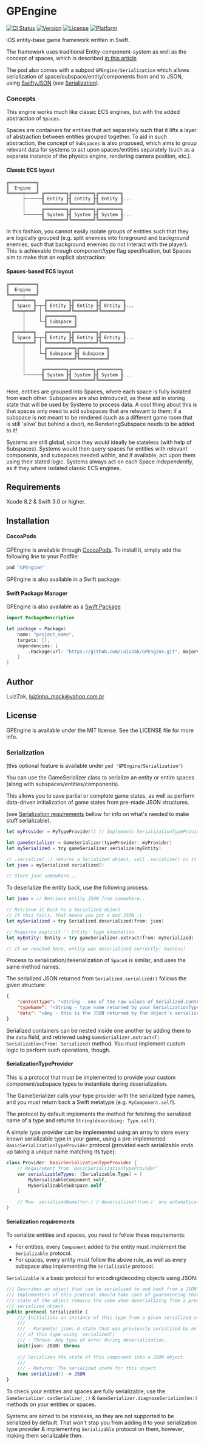 # GPEngine

[![CI Status](http://img.shields.io/travis/LuizZak/GPEngine.svg?style=flat)](https://travis-ci.org/LuizZak/GPEngine)
[![Version](https://img.shields.io/cocoapods/v/GPEngine.svg?style=flat)](http://cocoapods.org/pods/GPEngine)
[![License](https://img.shields.io/cocoapods/l/GPEngine.svg?style=flat)](http://cocoapods.org/pods/GPEngine)
[![Platform](https://img.shields.io/cocoapods/p/GPEngine.svg?style=flat)](http://cocoapods.org/pods/GPEngine)

iOS entity-base game framework written in Swift.

The framework uses traditional Entity-component-system as well as the concept of spaces, which is described [in this article](http://gamedevelopment.tutsplus.com/tutorials/spaces-useful-game-object-containers--gamedev-14091)

The pod also comes with a subpod `GPEngine/Serialization` which allows serialization of space/subspace/entity/components from and to JSON, using [SwiftyJSON](https://github.com/SwiftyJSON/SwiftyJSON) (see [Serialization](#serialization)).

### Concepts

This engine works much like classic ECS engines, but with the added abstraction of `Spaces`.

Spaces are containers for entities that act separately such that it lifts a layer of abstraction between entities grouped together. To aid in such abstraction, the concept of `Subspaces` is also proposed, which aims to group relevant data for systems to act upon spaces/entities separately (such as a separate instance of the physics engine, rendering camera position, etc.).

#### Classic ECS layout

```
╔══════════╗
║  Engine  ║
╚═════╤════╝ ╔════════╗╔════════╗╔════════╗
      ├──────╢ Entity ╟╢ Entity ╟╢ Entity ╟...
      │      ╚════════╝╚════════╝╚════════╝
      │      ╔════════╗╔════════╗╔════════╗
      └──────╢ System ╟╢ System ╟╢ System ╟...
             ╚════════╝╚════════╝╚════════╝
```

In this fashion, you cannot easily isolate groups of entities such that they are logically grouped (e.g. split enemies into foreground and background enemies, such that background enemies do not interact with the player). This is achievable through component/type flag specification, but Spaces aim to make that an explicit abstraction:

#### Spaces-based ECS layout

```
╔══════════╗
║  Engine  ║
╚═════╤════╝
  ╔═══╧═══╗   ╔════════╗╔════════╗╔════════╗
  ║ Space ╟─┬─╢ Entity ╟╢ Entity ╟╢ Entity ╟...
  ╚═══╤═══╝ │ ╚════════╝╚════════╝╚════════╝
      │     │ ╔══════════╗
      │     └─╢ Subspace ║
      │       ╚══════════╝
  ╔═══╧═══╗   ╔════════╗╔════════╗╔════════╗
  ║ Space ╟─┬─╢ Entity ╟╢ Entity ╟╢ Entity ╟...
  ╚═══╤═══╝ │ ╚════════╝╚════════╝╚════════╝
      │     │ ╔══════════╗╔══════════╗
      │     └─╢ Subspace ╟╢ Subspace ║
      │       ╚══════════╝╚══════════╝
      │
      │      ╔════════╗╔════════╗╔════════╗
      └──────╢ System ╟╢ System ╟╢ System ╟...
             ╚════════╝╚════════╝╚════════╝
```

Here, entities are grouped into Spaces, where each space is fully isolated from each other. Subspaces are also introduced, as these aid in storing state that will be used by Systems to process data. A cool thing about this is that spaces only need to add subspaces that are relevant to them; if a subspace is not meant to be rendered (such as a different game room that is still 'alive' but behind a door), no RenderingSubspace needs to be added to it!

Systems are still global, since they would ideally be stateless (with help of Subspaces). Systems would then query spaces for entities with relevant components, and subspaces needed within, and if available, act upon them using their stated logic. Systems always act on each Space _independently_, as if they where isolated classic ECS engines.

## Requirements

Xcode 8.2 & Swift 3.0 or higher.

## Installation

#### CocoaPods

GPEngine is available through [CocoaPods](http://cocoapods.org). To install
it, simply add the following line to your Podfile:

```ruby
pod "GPEngine"
```

GPEngine is also available in a Swift package:

#### Swift Package Manager

GPEngine is also available as a [Swift Package](https://swift.org/package-manager)

```swift
import PackageDescription

let package = Package(
    name: "project_name",
    targets: [],
    dependencies: [
        .Package(url: "https://github.com/LuizZak/GPEngine.git", majorVersion: 2, minor: 2)
    ]
)
```

## Author

LuizZak, luizinho_mack@yahoo.com.br

## License

GPEngine is available under the MIT license. See the LICENSE file for more info.

### Serialization

(this optional feature is available under `pod 'GPEngine/Serialization'`)

You can use the GameSerializer class to serialize an entity or entire spaces (along with subspaces/entities/components).

This allows you to save partial or complete game states, as well as perform data-driven initialization of game states from pre-made JSON structures.

(see [Serialization requirements](#serialization-requirements) bellow for info on what's needed to make stuff serializable).

```swift
let myProvider = MyTypeProvider() // Implements SerializationTypeProvider

let gameSerializer = GameSerializer(typeProvider: myProvider)
let mySerialized = try gameSerializer.serialize(myEntity)

// .serialize(_:) returns a Serialized object, call .serialize() on it to receive a JSON that you can store:
let json = mySerialized.serialized()

// Store json somewhere...
```

To deserialize the entity back, use the following process:

```swift
let json = // Retrieve entity JSON from somewhere...

// Retrieve it back to a Serialized object
// If this fails, that means you got a bad JSON :(
let mySerialized = try Serialized.deserialized(from: json)

// Requires explicit ': Entity' type annotation
let myEntity: Entity = try gameSerializer.extract(from: mySerialized)

// If we reached here, entity was deserialized correctly! Success!
```

Process to serialization/deserialization of `Space`s is similar, and uses the same method names.

The serialized JSON returned from `Serialized.serialized()` follows the given structure:

```json
{
    "contentType": "<String - one of the raw values of Serialized.ContentType>",
    "typeName": "<String - type name returned by your SerializationTypeProvider to retrieve the class to instantiate back>",
    "data": "<Any - this is the JSON returned by the object's serialize() method>"
}
```

Serialized containers can be nested inside one another by adding them to the `data` field, and retrieved using `GameSerializer.extract<T: Serializable>(from: Serialized)` method. You must implement custom logic to perform such operations, though.

#### SerializationTypeProvider

This is a protocol that must be implemented to provide your custom component/subspace types to instantiate during deserialization.

The GameSerializer calls your type provider with the serialized type names, and you must return back a Swift metatype (e.g. `MyComponent.self`).

The protocol by default implements the method for fetching the serialized name of a type and returns `String(describing: Type.self)`.

A simple type provider can be implemented using an array to store every known serializable type in your game, using a pre-implemented `BasicSerializationTypeProvider` protocol (provided each serializable ends up taking a unique name matching its type):

```swift
class Provider: BasicSerializationTypeProvider {
    // Requirement from `BasicSerializationTypeProvider`
    var serializableTypes: [Serializable.Type] = [
        MySerializableComponent.self,
        MySerializableSubspace.self
    ]

    // Now `serializedName(for:)`/`deserialized(from:)` are automatically stubbed using `serializableTypes` array.
}
```

#### Serialization requirements

To serialize entities and spaces, you need to follow these requirements:

- For entities, every `Component` added to the entity must implement the `Serializable` protocol.
- For spaces, every entity must follow the above rule, as well as every subspace also implementing the `Serializable` protocol.

`Serializable` is a basic protocol for encoding/decoding objects using JSON:

```swift
/// Describes an object that can be serialized to and back from a JSON object.
/// Implementers of this protocol should take care of guaranteeing that the inner
/// state of the object remains the same when deserializing from a previously
/// serialized object.
public protocol Serializable {
    /// Initializes an instance of this type from a given serialized state.
    ///
    /// - Parameter json: A state that was previously serialized by an instance
    /// of this type using `serialized()`
    /// - Throws: Any type of error during deserialization.
    init(json: JSON) throws
    
    /// Serializes the state of this component into a JSON object.
    ///
    /// - Returns: The serialized state for this object.
    func serialized() -> JSON
}
```

To check your entities and spaces are fully serializable, use the `GameSerializer.canSerialize(_:)` & `GameSerializer.diagnoseSerialize(on:)` methods on your entities or spaces.

Systems are aimed to be stateless, so they are not supported to be serialized by default.
That won't stop you from adding it to your serialization type provider & implementing `Serializable` protocol on them, however, making them serializable then.
